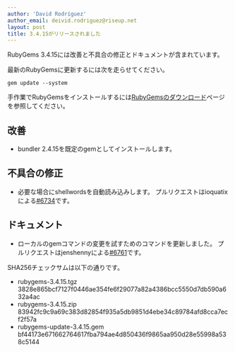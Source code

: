 ```yaml
---
author: 'David Rodríguez'
author_email: deivid.rodriguez@riseup.net
layout: post
title: 3.4.15がリリースされました
---
```


RubyGems 3.4.15には改善と不具合の修正とドキュメントが含まれています。

最新のRubyGemsに更新するには次を走らせてください。

    gem update --system

手作業でRubyGemsをインストールするには[RubyGemsのダウンロード][download]ページを参照してください。


## 改善

* bundler 2.4.15を既定のgemとしてインストールします。

## 不具合の修正

* 必要な場合にshellwordsを自動読み込みします。
  プルリクエストはioquatixによる[#6734](https://github.com/rubygems/rubygems/pull/6734)です。

## ドキュメント

* ローカルのgemコマンドの変更を試すためのコマンドを更新しました。
  プルリクエストはjenshennyによる[#6761](https://github.com/rubygems/rubygems/pull/6761)です。


SHA256チェックサムは以下の通りです。

* rubygems-3.4.15.tgz
  3828e865bcf7127f0446ae354fe6f29077a82a4386bcc5550d7db590a632a4ac
* rubygems-3.4.15.zip  
  83942fc9c9a69c383d82854f935a5db9851d4ebe34c89784afd8cca7ecf2f57a
* rubygems-update-3.4.15.gem  
  bf44173e671662764617fba794ae4d850436f9865aa950d28e55998a538c5144


[download]: https://rubygems.org/pages/download

